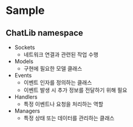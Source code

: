 # Sample
## ChatLib namespace
- Sockets
    - 네트워크 연결과 관련된 작업 수행
- Models
    - 구현에 필요한 모델 클래스
- Events
    - 이벤트 인자를 정의하는 클래스
    - 이벤트 발생 시 추가 정보를 전달하기 위해 필요
- Handlers
    - 특정 이벤트나 요청을 처리하는 역할
- Managers
    - 특정 상태 또는 데이터를 관리하는 클래스